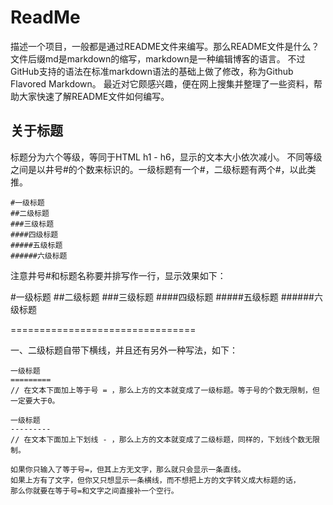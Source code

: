 # ReadMe
描述一个项目，一般都是通过README文件来编写。那么README文件是什么？
文件后缀md是markdown的缩写，markdown是一种编辑博客的语言。
不过GitHub支持的语法在标准markdown语法的基础上做了修改，称为Github Flavored Markdown。
最近对它颇感兴趣，便在网上搜集并整理了一些资料，帮助大家快速了解README文件如何编写。

## 关于标题
标题分为六个等级，等同于HTML h1 - h6，显示的文本大小依次减小。
不同等级之间是以井号#的个数来标识的。一级标题有一个#，二级标题有两个#，以此类推。

	#一级标题
	##二级标题
	###三级标题
	####四级标题
	#####五级标题
	######六级标题

注意井号#和标题名称要并排写作一行，显示效果如下：

#一级标题
##二级标题
###三级标题
####四级标题
#####五级标题
######六级标题

================================

一、二级标题自带下横线，并且还有另外一种写法，如下：

	一级标题
	=========
	// 在文本下面加上等于号 = ，那么上方的文本就变成了一级标题。等于号的个数无限制，但一定要大于0。
	
	一级标题
	---------
	// 在文本下面加上下划线 - ，那么上方的文本就变成了二级标题，同样的，下划线个数无限制。

	如果你只输入了等于号=，但其上方无文字，那么就只会显示一条直线。
	如果上方有了文字，但你又只想显示一条横线，而不想把上方的文字转义成大标题的话，
	那么你就要在等于号=和文字之间直接补一个空行。
